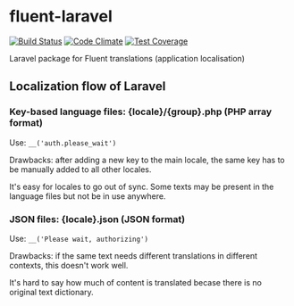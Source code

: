 # fluent-laravel
[![Build Status](https://travis-ci.org/MenaraSolutions/fluent-laravel.svg?branch=master)](https://travis-ci.org/MenaraSolutions/fluent-laravel)
[![Code Climate](https://codeclimate.com/github/MenaraSolutions/fluent-laravel/badges/gpa.svg)](https://codeclimate.com/github/MenaraSolutions/fluent-laravel)
[![Test Coverage](https://codeclimate.com/github/MenaraSolutions/fluent-laravel/badges/coverage.svg)](https://codeclimate.com/github/MenaraSolutions/fluent-laravel/coverage)

Laravel package for Fluent translations (application localisation)

## Localization flow of Laravel

### Key-based language files: {locale}/{group}.php (PHP array format)

Use: ```__('auth.please_wait')```

Drawbacks: after adding a new key to the main locale, the same key has to be manually added to all other locales.

It's easy for locales to go out of sync. Some texts may be present in the language files but not be in use anywhere.

### JSON files: {locale}.json (JSON format)

Use: ```__('Please wait, authorizing')```

Drawbacks: if the same text needs different translations in different contexts, this doesn't work well.

It's hard to say how much of content is translated becase there is no original text dictionary.
